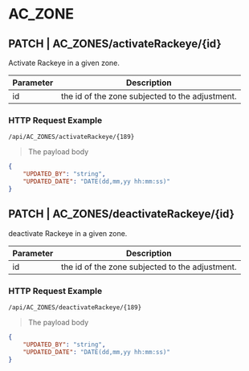 # AC_ZONE
## PATCH | AC_ZONES/activateRackeye/{id}
Activate Rackeye in a given zone.

Parameter | Description
--------- | -----------
id | the id of the zone subjected to the adjustment.

 
### HTTP Request Example
`/api/AC_ZONES/activateRackeye/{189}`  
> The payload body  

```json
{
    "UPDATED_BY": "string",
    "UPDATED_DATE": "DATE(dd,mm,yy hh:mm:ss)"
}
```
## PATCH | AC_ZONES/deactivateRackeye/{id}
deactivate Rackeye in a given zone.

Parameter | Description
--------- | -----------
id | the id of the zone subjected to the adjustment.

 
### HTTP Request Example
`/api/AC_ZONES/deactivateRackeye/{189}`  
> The payload body  

```json
{
    "UPDATED_BY": "string",
    "UPDATED_DATE": "DATE(dd,mm,yy hh:mm:ss)"
}
```